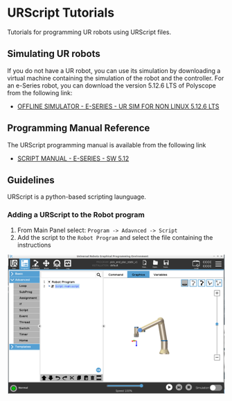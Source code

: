 # URScript Tutorials
Tutorials for programming UR robots using URScript files.

## Simulating UR robots
If you do not have a UR robot, you can use its simulation by downloading a virtual machine containing the simulation of the robot and the controller.
For an e-Series robot, you can download the version 5.12.6 LTS of Polyscope from the following link:
- [OFFLINE SIMULATOR - E-SERIES - UR SIM FOR NON LINUX 5.12.6 LTS](https://www.universal-robots.com/download/software-e-series/simulator-non-linux/offline-simulator-e-series-ur-sim-for-non-linux-5126-lts/)

## Programming Manual Reference
The URScript programming manual is available from the following link
- [SCRIPT MANUAL - E-SERIES - SW 5.12](https://www.universal-robots.com/download/manuals-e-seriesur20ur30/script/script-manual-e-series-sw-512/)

## Guidelines
URScript is a python-based scripting launguage.
### Adding a URScript to the Robot program
1. From Main Panel select: `Program -> Adavnced -> Script`
2. Add the script to the `Robot Program` and select the file containing the instructions
<div align="center">
    <img src="images/readme/01.png", width="500">
</div>